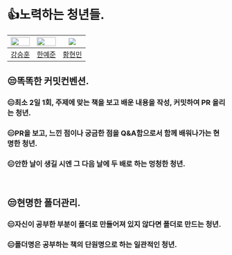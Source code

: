 <h1>👍노력하는 청년들.</h1>

|<img src = "https://avatars.githubusercontent.com/u/102217780?v=4" width="100%" height="50%"/>|<img src ="https://avatars.githubusercontent.com/u/102154824?v=4" width="100%" height="50%"/>|<img src= "https://avatars.githubusercontent.com/u/102218665?v=4"/>|
|:-:|:-:|:-:|
|[강승훈](https://github.com/HUN1i)|[한예준](https://github.com/sebanimm)|[황현민](https://github.com/hyunmin200)|
## 😒똑똑한 커밋컨벤션.

<h3>😑최소 2일 1회, 주제에 맞는 책을 보고 배운 내용을 작성, 커밋하여 PR 올리는 청년.</h3>
<h3>😑PR을 보고, 느낀 점이나 궁금한 점을 Q&A함으로서 함께 배워나가는 현명한 청년.</h3>
<h3>😑안한 날이 생길 시엔 그 다음 날에 두 배로 하는 멍청한 청년.</h3>
<br>

## 😒현명한 폴더관리.

<h3>😑자신이 공부한 부분이 폴더로 만들어져 있지 않다면 폴더로 만드는 청년.</h3>
<h3>😑폴더명은 공부하는 책의 단원명으로 하는 일관적인 청년.</h3>
